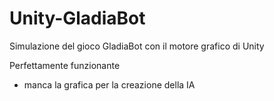 # Unity-GladiaBot
Simulazione del gioco GladiaBot con il motore grafico di Unity

Perfettamente funzionante
- manca la grafica per la creazione della IA
